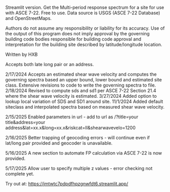 
Streamlit version. 
Get the Multi-period response spectrum for a site for use with ASCE 7-22. Free to use. Data source is USGS (ASCE 7-22 Database) and OpenStreetMaps. 

Authors do not assume any responsibility or liability for its accuracy. Use of the output of this program does not imply approval by the governing building code bodies responsible for building code approval and interpretation for the building site described by latitude/longitude location.

Written by HXB

Accepts both late long pair or an address.

2/17/2024 Accepts an estimated shear wave velocity and computes the governing spectra based an upper bound, lower bound and estimated site class. Extensive revisions to code to write the governing spectra to file. 2/18/2024 Revised to compute sds and sd1 per ASCE 7-22 Section 21.4 where the shear wave velocity is estimated. 3/27/2024 Added option to lookup local variation of SDS and SD1 around site. 11/1/2024 Added default siteclass and interpolated spectra based on measured shear wave velocity.

2/15/2025 Enabled parameters in url - add to url as 
/?title=your title&address=your address&lat=xx.x&long=xx.x&riskcat=II&shearwavevelo=1200

2/16/2025 Better trapping of geocoding errors - will continue even if lat/long pair provided and geocoder is unavailable.

5/16/2025 A new section to automate FP calculation via ASCE 7-22 is now provided.

5/17/2025 Allow user to specify multiple z values - error checking not complete yet.

Try out at: https://jmtwtc7pdpdfhpzgnwfdt6.streamlit.app/
